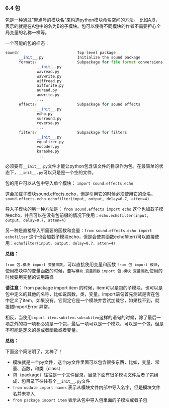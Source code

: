 ### 6.4 包

包是一种通过“带点号的模块名”来构造python模块命名空间的方法。
比如A.B，表示的就是在A包中的名为B的子模块。包可以使得不同模块的作者不需要担心全局变量的名称一样等。

一个可能的包的样态：
```python
sound/                          Top-level package
      __init__.py               Initialize the sound package
      formats/                  Subpackage for file format conversions
              __init__.py
              wavread.py
              wavwrite.py
              aiffread.py
              aiffwrite.py
              auread.py
              auwrite.py
              ...
      effects/                  Subpackage for sound effects
              __init__.py
              echo.py
              surround.py
              reverse.py
              ...
      filters/                  Subpackage for filters
              __init__.py
              equalizer.py
              vocoder.py
              karaoke.py
              ...
```
必须要有` __init__.py `文件才能让python包含该文件的目录作为包。在最简单的状态下，` __init__.py `可以只是是一个空的文件。

包的用户可以从包中导入单个模块：
`import sound.effects.echo`

这会加载子模块sound.effects.echo，但是引用它的时候必须使用它的全名。
`sound.effects.echo.echofilter(input, output, delay=0.7, atten=4)`

导入子模块的另一种方法是：
`from sound.effects import echo`
这个也加载子模块echo，并且可以在没有包前缀的情况下使用：`echo.echofilter(input, output, delay=0.7, atten=4)`

另一种是直接导入所需要的函数和变量：`from sound.effects.echo import echofilter`
这个也会加载子模块echo，但是会使其函数echofilter()可以直接使用：`echofilter(input, output, delay=0.7, atten=4)`

**总结：**

`from 包.模块 import 变量函数`，可以直接使用变量和函数
`from 包 import 模块`，使用模块中的变量函数的时候，要写`模块.变量函数`
`import 包.模块.变量函数`,使用的时候要用完整的调用路径

**请注意：**
from package import item 的时候，item可以是包的子模块，也可以是包中定义的其他的名称，比如说函数，类，变量。import语句首先测试是否在包中定义了item，如果没有，它假定它是一个模块并尝试加载它，如果找不到，就报错ImportError 异常。

相反，当使用`import item.subitem.subsubitem`这样的语句的时候，除了最后一项之外的每一项都必须是一个包，最后一项可以是一个模块，可以是一个包，但是不可能是定义的类或者函数或者变量。

**总结：**

下面这个简洁明了，太棒了！

* 模块就是一个py文件，这个py文件里面可以包含很多东西，比如，变量、常量、函数，和类（class）
* 包（package）往往是一个文件目录，目录下面有很多模块文件后者子包组成，包目录下往往有个` __init__.py `文件
* `from module import names` 表示从模块文件内部中导入名字，但是模块文件名并未导入
* `from package import item` 表示从包中导入包里面的子模块或者子包








